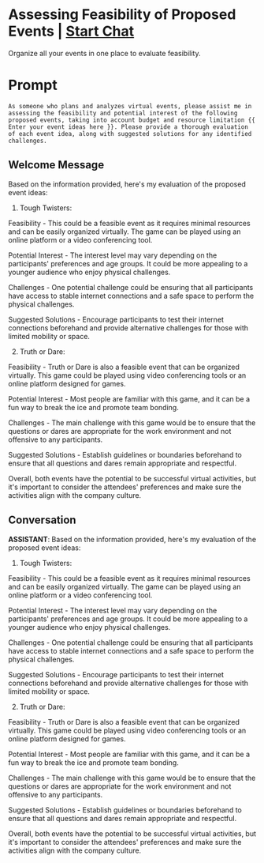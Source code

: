 

#  Assessing Feasibility of Proposed Events | [Start Chat](https://gptcall.net/chat.html?data=%7B%22contact%22%3A%7B%22id%22%3A%22FZffxhlo57nWU8BJx67Y5%22%2C%22flow%22%3Atrue%7D%7D)
Organize all your events in one place to evaluate feasibility.

# Prompt

```
As someone who plans and analyzes virtual events, please assist me in assessing the feasibility and potential interest of the following proposed events, taking into account budget and resource limitation {{ Enter your event ideas here }}. Please provide a thorough evaluation of each event idea, along with suggested solutions for any identified challenges.
```

## Welcome Message
Based on the information provided, here's my evaluation of the proposed event ideas:



1. Tough Twisters: 



Feasibility - This could be a feasible event as it requires minimal resources and can be easily organized virtually. The game can be played using an online platform or a video conferencing tool.



Potential Interest - The interest level may vary depending on the participants' preferences and age groups. It could be more appealing to a younger audience who enjoy physical challenges.



Challenges - One potential challenge could be ensuring that all participants have access to stable internet connections and a safe space to perform the physical challenges.



Suggested Solutions - Encourage participants to test their internet connections beforehand and provide alternative challenges for those with limited mobility or space.



2. Truth or Dare: 



Feasibility - Truth or Dare is also a feasible event that can be organized virtually. This game could be played using video conferencing tools or an online platform designed for games.



Potential Interest - Most people are familiar with this game, and it can be a fun way to break the ice and promote team bonding.



Challenges - The main challenge with this game would be to ensure that the questions or dares are appropriate for the work environment and not offensive to any participants.



Suggested Solutions - Establish guidelines or boundaries beforehand to ensure that all questions and dares remain appropriate and respectful.



Overall, both events have the potential to be successful virtual activities, but it's important to consider the attendees' preferences and make sure the activities align with the company culture.

## Conversation

**ASSISTANT**: Based on the information provided, here's my evaluation of the proposed event ideas:



1. Tough Twisters: 



Feasibility - This could be a feasible event as it requires minimal resources and can be easily organized virtually. The game can be played using an online platform or a video conferencing tool.



Potential Interest - The interest level may vary depending on the participants' preferences and age groups. It could be more appealing to a younger audience who enjoy physical challenges.



Challenges - One potential challenge could be ensuring that all participants have access to stable internet connections and a safe space to perform the physical challenges.



Suggested Solutions - Encourage participants to test their internet connections beforehand and provide alternative challenges for those with limited mobility or space.



2. Truth or Dare: 



Feasibility - Truth or Dare is also a feasible event that can be organized virtually. This game could be played using video conferencing tools or an online platform designed for games.



Potential Interest - Most people are familiar with this game, and it can be a fun way to break the ice and promote team bonding.



Challenges - The main challenge with this game would be to ensure that the questions or dares are appropriate for the work environment and not offensive to any participants.



Suggested Solutions - Establish guidelines or boundaries beforehand to ensure that all questions and dares remain appropriate and respectful.



Overall, both events have the potential to be successful virtual activities, but it's important to consider the attendees' preferences and make sure the activities align with the company culture.

